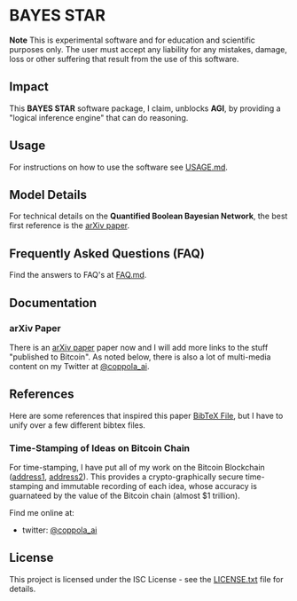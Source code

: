 # BAYES STAR

**Note** This is experimental software and for education and scientific purposes only.
The user must accept any liability for any mistakes, damage, loss or other suffering that result from the use of this software.

## Impact
This **BAYES STAR** software package, I claim, unblocks **AGI**, by providing a "logical inference engine" that can do reasoning.

## Usage
For instructions on how to use the software see [USAGE.md](USAGE.md).

## Model Details

For technical details on the **Quantified Boolean Bayesian Network**, the best first reference is the [arXiv paper](https://arxiv.org/abs/2402.06557).

## Frequently Asked Questions (FAQ)
Find the answers to FAQ's at [FAQ.md](FAQ.md).

## Documentation

### arXiv Paper
There is an [arXiv paper](https://arxiv.org/abs/2402.06557) paper now and I will add more links to the stuff "published to Bitcoin".
As noted below, there is also a lot of multi-media content on my Twitter at [@coppola_ai](https://twitter.com/coppola_ai).

## References
Here are some references that inspired this paper [BibTeX File](paper/bibtex.bib), but I have to unify over a few different bibtex files.

### Time-Stamping of Ideas on Bitcoin Chain
For time-stamping, I have put all of my work on the Bitcoin Blockchain ([address1](https://ordinals.hiro.so/inscriptions?a=bc1pjlpr5nzl6cmljtyz0a3gng98y3r5hs8z68gw55vg4ccjptvj9msq5gqrc5), [address2](https://ordinals.hiro.so/inscriptions?a=bc1pvd4selnseakwz5eljgj4d99mka25mk8pp3k7v7hc6uxw8txy6lgsf7lmtg)).
This provides a crypto-graphically secure time-stamping and immutable recording of each idea, whose accuracy is guarnateed by the value of the Bitcoin chain (almost $1 trillion).

Find me online at:
* twitter: [@coppola_ai](https://twitter.com/coppola_ai)

## License

This project is licensed under the ISC License - see the [LICENSE.txt](LICENSE.txt) file for details.
